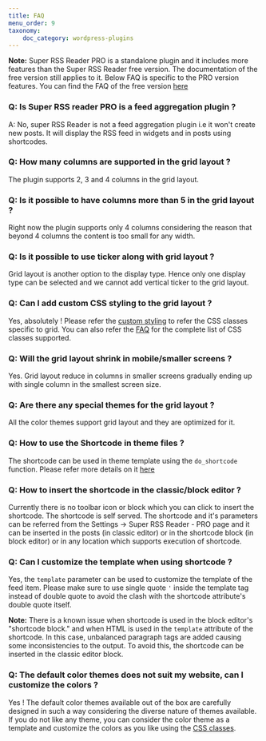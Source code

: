 ```yaml
---
title: FAQ
menu_order: 9
taxonomy:
    doc_category: wordpress-plugins
---
```


__Note:__ Super RSS Reader PRO is a standalone plugin and it includes more features than the Super RSS Reader free version. The documentation of the free version still applies to it. Below FAQ is specific to the PRO version features. You can find the FAQ of the free version [here](../faq.md)

### Q: Is Super RSS reader PRO is a feed aggregation plugin ?

A: No, super RSS Reader is not a feed aggregation plugin i.e it won't create new posts. It will display the RSS feed in widgets and in posts using shortcodes.

### Q: How many columns are supported in the grid layout ?

The plugin supports 2, 3 and 4 columns in the grid layout.

### Q: Is it possible to have columns more than 5 in the grid layout ?

Right now the plugin supports only 4 columns considering the reason that beyond 4 columns the content is too small for any width.

### Q: Is it possible to use ticker along with grid layout ?

Grid layout is another option to the display type. Hence only one display type can be selected and we cannot add vertical ticker to the grid layout.

### Q: Can I add custom CSS styling to the grid layout ?

Yes, absolutely ! Please refer the [custom styling](./grid-display.md) to refer the CSS classes specific to grid. You can also refer the [FAQ](../faq.md) for the complete list of CSS classes supported.

### Q: Will the grid layout shrink in mobile/smaller screens ?

Yes. Grid layout reduce in columns in smaller screens gradually ending up with single column in the smallest screen size.

### Q: Are there any special themes for the grid layout ?

All the color themes support grid layout and they are optimized for it.

### Q: How to use the Shortcode in theme files ?

The shortcode can be used in theme template using the `do_shortcode` function. Please refer more details on it [here](https://developer.wordpress.org/reference/functions/do_shortcode/)

### Q: How to insert the shortcode in the classic/block editor ?

Currently there is no toolbar icon or block which you can click to insert the shortcode. The shortcode is self served. The shortcode and it's parameters can be referred from the Settings -> Super RSS Reader - PRO page and it can be inserted in the posts (in classic editor) or in the shortcode block (in block editor) or in any location which supports execution of shortcode.

### Q: Can I customize the template when using shortcode ?

Yes, the `template` parameter can be used to customize the template of the feed item. Please make sure to use single quote `'` inside the template tag instead of double quote to avoid the clash with the shortcode attribute's double quote itself.

__Note:__ There is a known issue when shortcode is used in the block editor's "shortcode block." and when HTML is used in the `template` attribute of the shortcode. In this case, unbalanced paragraph tags are added causing some inconsistencies to the output. To avoid this, the shortcode can be inserted in the classic editor block.

### Q: The default color themes does not suit my website, can I customize the colors ?

Yes ! The default color themes available out of the box are carefully designed in such a way considering the diverse nature of themes available. If you do not like any theme, you can consider the color theme as a template and customize the colors as you like using the [CSS classes](../faq.md).